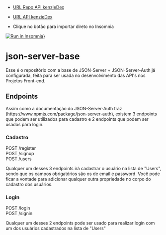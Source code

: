 - [URL Repo API kenzieDex](https://github.com/M3-T15-Projeto-Front-2023/KenzieDex-Json-server)
- [URL API kenzieDex](https://kenziedex.onrender.com/)

- Clique no botão para importar direto no Insomnia

[![Run in Insomnia}](https://insomnia.rest/images/run.svg)](https://insomnia.rest/run/?label=KenzieDex%20API&uri=https%3A%2F%2Fgithub.com%2FM3-T15-Projeto-Front-2023%2FKenzieDex-Json-server%2Fblob%2Fmaster%2FInsomnia_kenzieDex.json)

# json-server-base

Esse é o repositório com a base de JSON-Server + JSON-Server-Auth já configurada, feita para ser usada no desenvolvimento das API's nos Projetos Front-end.

## Endpoints

Assim como a documentação do JSON-Server-Auth traz (https://www.npmjs.com/package/json-server-auth), existem 3 endpoints que podem ser utilizados para cadastro e 2 endpoints que podem ser usados para login.

### Cadastro

POST /register <br/>
POST /signup <br/>
POST /users

Qualquer um desses 3 endpoints irá cadastrar o usuário na lista de "Users", sendo que os campos obrigatórios são os de email e password.
Você pode ficar a vontade para adicionar qualquer outra propriedade no corpo do cadastro dos usuários.

### Login

POST /login <br/>
POST /signin

Qualquer um desses 2 endpoints pode ser usado para realizar login com um dos usuários cadastrados na lista de "Users"
